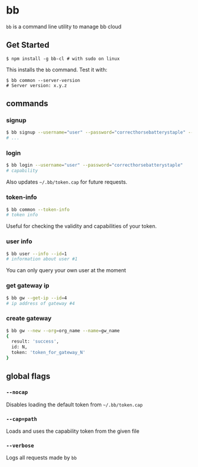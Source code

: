 # bb

`bb` is a command line utility to manage bb cloud

## Get Started

```
$ npm install -g bb-cl # with sudo on linux
```

This installs the `bb` command. Test it with:

```
$ bb common --server-version
# Server version: x.y.z
```

## commands

### signup
```sh
$ bb signup --username="user" --password="correcthorsebatterystaple" --email="my_email_addr@bakir.io"
# ...
```

### login

```sh
$ bb login --username="user" --password="correcthorsebatterystaple"
# capability
```

Also updates `~/.bb/token.cap` for future requests.

### token-info

```sh
$ bb common --token-info
# token info
```

Useful for checking the validity and capabilities of your token.

### user info

```sh
$ bb user --info --id=1
# information about user #1
```

You can only query your own user at the moment

### get gateway ip

```sh
$ bb gw --get-ip --id=4
# ip address of gateway #4
```

### create gateway

```sh
$ bb gw --new --org=org_name --name=gw_name
{
  result: 'success',
  id: N,
  token: 'token_for_gateway_N'
}
```

## global flags

### `--nocap`

Disables loading the default token from `~/.bb/token.cap`

### `--cap=path`

Loads and uses the capability token from the given file

### `--verbose`

Logs all requests made by `bb`